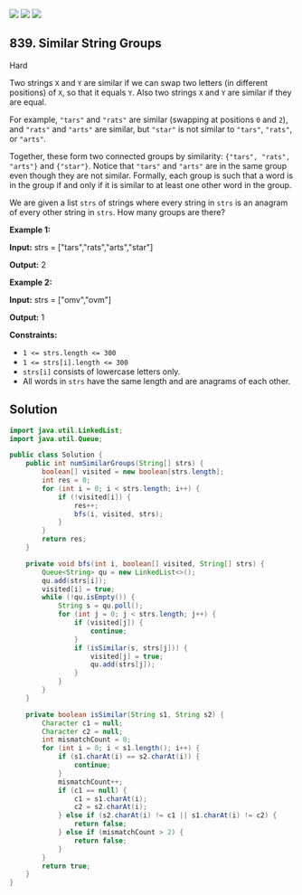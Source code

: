 [![](https://img.shields.io/github/stars/javadev/LeetCode-in-Java?label=Stars&style=flat-square)](https://github.com/javadev/LeetCode-in-Java)
[![](https://img.shields.io/github/forks/javadev/LeetCode-in-Java?label=Fork%20me%20on%20GitHub%20&style=flat-square)](https://github.com/javadev/LeetCode-in-Java/fork)
[![](https://img.shields.io/badge/-LeetCode%20in%20Kotlin-blue?style=flat-square)](https://github.com/javadev/LeetCode-in-Kotlin)

## 839\. Similar String Groups

Hard

Two strings `X` and `Y` are similar if we can swap two letters (in different positions) of `X`, so that it equals `Y`. Also two strings `X` and `Y` are similar if they are equal.

For example, `"tars"` and `"rats"` are similar (swapping at positions `0` and `2`), and `"rats"` and `"arts"` are similar, but `"star"` is not similar to `"tars"`, `"rats"`, or `"arts"`.

Together, these form two connected groups by similarity: `{"tars", "rats", "arts"}` and `{"star"}`. Notice that `"tars"` and `"arts"` are in the same group even though they are not similar. Formally, each group is such that a word is in the group if and only if it is similar to at least one other word in the group.

We are given a list `strs` of strings where every string in `strs` is an anagram of every other string in `strs`. How many groups are there?

**Example 1:**

**Input:** strs = ["tars","rats","arts","star"]

**Output:** 2

**Example 2:**

**Input:** strs = ["omv","ovm"]

**Output:** 1

**Constraints:**

*   `1 <= strs.length <= 300`
*   `1 <= strs[i].length <= 300`
*   `strs[i]` consists of lowercase letters only.
*   All words in `strs` have the same length and are anagrams of each other.

## Solution

```java
import java.util.LinkedList;
import java.util.Queue;

public class Solution {
    public int numSimilarGroups(String[] strs) {
        boolean[] visited = new boolean[strs.length];
        int res = 0;
        for (int i = 0; i < strs.length; i++) {
            if (!visited[i]) {
                res++;
                bfs(i, visited, strs);
            }
        }
        return res;
    }

    private void bfs(int i, boolean[] visited, String[] strs) {
        Queue<String> qu = new LinkedList<>();
        qu.add(strs[i]);
        visited[i] = true;
        while (!qu.isEmpty()) {
            String s = qu.poll();
            for (int j = 0; j < strs.length; j++) {
                if (visited[j]) {
                    continue;
                }
                if (isSimilar(s, strs[j])) {
                    visited[j] = true;
                    qu.add(strs[j]);
                }
            }
        }
    }

    private boolean isSimilar(String s1, String s2) {
        Character c1 = null;
        Character c2 = null;
        int mismatchCount = 0;
        for (int i = 0; i < s1.length(); i++) {
            if (s1.charAt(i) == s2.charAt(i)) {
                continue;
            }
            mismatchCount++;
            if (c1 == null) {
                c1 = s1.charAt(i);
                c2 = s2.charAt(i);
            } else if (s2.charAt(i) != c1 || s1.charAt(i) != c2) {
                return false;
            } else if (mismatchCount > 2) {
                return false;
            }
        }
        return true;
    }
}
```